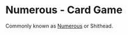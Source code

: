 # Numerous - Card Game
Commonly known as [Numerous](https://en.wikipedia.org/wiki/Shithead_(card_game)) or Shithead.
